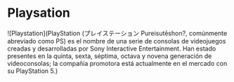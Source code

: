 # Playsation

![Playstation](PlayStation (プレイステーション Pureisutēshon?, comúnmente abreviado como PS) es el nombre de una serie de consolas de videojuegos creadas y desarrolladas por Sony Interactive Entertainment. Han estado presentes en la quinta, sexta, séptima, octava y novena generación de videoconsolas; la compañía promotora está actualmente en el mercado con su PlayStation 5.)